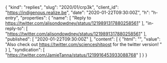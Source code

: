 {
  "kind": "replies",
  "slug": "2020/01/crp3k",
  "client_id": "https://indigenous.realize.be",
  "date": "2020-01-22T09:30:00Z",
  "h": "h-entry",
  "properties": {
    "name": [
      "Reply to https://twitter.com/alisondowdney/status/1219891317880258561"
    ],
    "in-reply-to": [
      "https://twitter.com/alisondowdney/status/1219891317880258561"
    ],
    "published": [
      "2020-01-22T09:30:00Z"
    ],
    "content": [
      {
        "html": "",
        "value": "Also check out https://twitter.com/scienceshitpost for the twitter version! "
      }
    ],
    "syndication": [
      "https://twitter.com/JamieTanna/status/1219916453933088768"
    ]
  }
}
